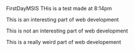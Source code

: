 FirstDayMSIS
THis is a test made at 8:14pm

This is an interesting part of web development

This is not an interesting part of web development


This is a really weird part of web developement